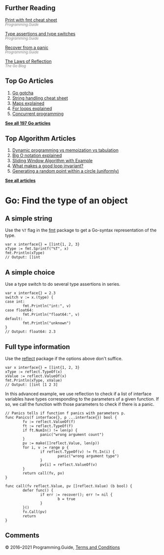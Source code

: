 



## Further Reading

[Print with fmt cheat sheet](fmt-printf-reference-cheat-sheet.html)  
<span style="color: grey; font-style: italic; font-size: smaller">Programming.Guide</span>

[Type assertions and type switches](type-assertion-switch.html)  
<span style="color: grey; font-style: italic; font-size: smaller">Programming.Guide</span>

[Recover from a panic](recover-from-panic.html)  
<span style="color: grey; font-style: italic; font-size: smaller">Programming.Guide</span>

[The Laws of Reflection](https://blog.golang.org/laws-of-reflection)  
<span style="color: grey; font-style: italic; font-size: smaller">The Go Blog</span>

## Top Go Articles

1.  [Go gotcha](go-gotcha.html)
2.  [String handling cheat sheet](string-functions-reference-cheat-sheet.html)
3.  [Maps explained](maps-explained.html)
4.  [For loops explained](for-loop.html)
5.  [Concurrent programming](go-concurrency-tutorial.html)

[**See all 197 Go articles**](index.html)



## Top Algorithm Articles

1.  [Dynamic programming vs memoization vs tabulation](../dynamic-programming-vs-memoization-vs-tabulation.html)
2.  [Big O notation explained](../big-o-notation-explained.html)
3.  [Sliding Window Algorithm with Example](../sliding-window-example.html)
4.  [What makes a good loop invariant?](../what-makes-a-good-loop-invariant.html)
5.  [Generating a random point within a circle (uniformly)](../random-point-within-circle.html)

[**See all articles**](../index.html)

# Go: Find the type of an object

## A simple string

Use the `%T` flag in the [fmt](https://golang.org/pkg/fmt/) package to get a Go-syntax representation of the type.

    var x interface{} = []int{1, 2, 3}
    xType := fmt.Sprintf("%T", x)
    fmt.Println(xType)
    // Output: []int

## A simple choice

Use a type switch to do several type assertions in series.

    var x interface{} = 2.3
    switch v := x.(type) {
    case int:
            fmt.Println("int:", v)
    case float64:
            fmt.Println("float64:", v)
    default:
            fmt.Println("unknown")
    }
    // Output: float64: 2.3

## Full type information

Use the [reflect](https://golang.org/pkg/reflect/) package if the options above don't suffice.

    var x interface{} = []int{1, 2, 3}
    xType := reflect.TypeOf(x)
    xValue := reflect.ValueOf(x)
    fmt.Println(xType, xValue)
    // Output: []int [1 2 3]

In this advanced example, we use reflection to check if a list of interface variables have types corresponding to the parameters of a given function. If so, we call the function with those parameters to check if there is a panic.

    // Panics tells if function f panics with parameters p.
    func Panics(f interface{}, p ...interface{}) bool {
            fv := reflect.ValueOf(f)
            ft := reflect.TypeOf(f)
            if ft.NumIn() != len(p) {
                    panic("wrong argument count")
            }
            pv := make([]reflect.Value, len(p))
            for i, v := range p {
                    if reflect.TypeOf(v) != ft.In(i) {
                            panic("wrong argument type")
                    }
                    pv[i] = reflect.ValueOf(v)
            }
            return call(fv, pv)
    }

    func call(fv reflect.Value, pv []reflect.Value) (b bool) {
            defer func() {
                    if err := recover(); err != nil {
                            b = true
                    }
            }()
            fv.Call(pv)
            return
    }

## Comments



© 2016–2021 Programming.Guide, [Terms and Conditions](../terms-and-conditions.html)
